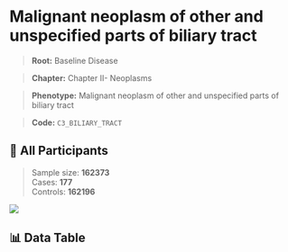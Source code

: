 # Malignant neoplasm of other and unspecified parts of biliary tract

> **Root:** Baseline Disease  

> **Chapter:** Chapter II- Neoplasms  

> **Phenotype:** Malignant neoplasm of other and unspecified parts of biliary tract  

> **Code:** `C3_BILIARY_TRACT`

## 🧪 All Participants  
> Sample size: **162373**  
> Cases: **177**  
> Controls: **162196**
<img src="/Sensitive/Figures/ALL/Incidence/C3_BILIARY_TRACT.png"/>

## 📊 Data Table
<CsvTableMRF src="/Sensitive/Data/ALL/Incidence/COX_C3_BILIARY_TRACT.csv"/>

